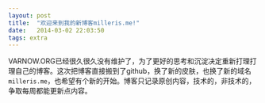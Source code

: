 ```yaml
---
layout: post
title:  "欢迎来到我的新博客milleris.me!"
date:   2014-03-02 22:03:50
tags: extra
---
```


VARNOW.ORG已经很久很久没有维护了，为了更好的思考和沉淀决定重新打理打理自己的博客。这次把博客直接搬到了github，换了新的皮肤，也换了新的域名`milleris.me`，也希望有个新的开始。博客只记录原创内容，技术的，非技术的，争取每周都能更新点内容。
